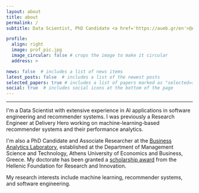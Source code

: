 ```yaml
---
layout: about
title: about
permalink: /
subtitle: Data Scientist, PhD Candidate <a href='https://aueb.gr/en'>@Athens University of Economics and Business</a>

profile:
  align: right
  image: prof_pic.jpg
  image_circular: false # crops the image to make it circular
  address: >

news: false  # includes a list of news items
latest_posts: false  # includes a list of the newest posts
selected_papers: true # includes a list of papers marked as "selected={true}"
social: true  # includes social icons at the bottom of the page
---
```


---

I'm a Data Scientist with extensive experience in AI applications
in software engineering and recommender systems.
I was previously a Research Engineer at Delivery Hero
working on machine-learning-based recommender systems and their performance analytics.

I'm also a PhD Candidate and Associate Researcher
at the [Business Analytics Laboratory](https://www.balab.aueb.gr/),
established at the Department of Management Science and Technology,
Athens University of Economics and Business, Greece.
My doctorate has been granted a [scholarship award](https://www.elidek.gr/en/call/3rd-call-for-h-f-r-i-scholarships-for-phd-candidates/)
from the Hellenic Foundation for Research and Innovation.

My research interests include machine learning, recommender systems, and software engineering.

